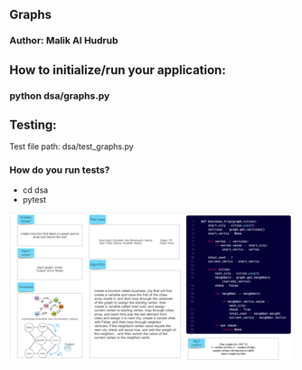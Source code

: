 ## Graphs
### Author: Malik Al Hudrub
## How to initialize/run your application:
### python dsa/graphs.py
## Testing:
Test file path:
dsa/test_graphs.py
### How do you run tests?

+ cd dsa
+ pytest

![business_trip](../assets/business_trip.png)